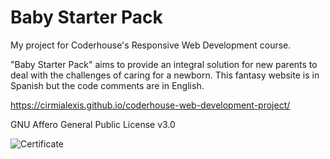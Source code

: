 # Baby Starter Pack
My project for Coderhouse's Responsive Web Development course.

"Baby Starter Pack" aims to provide an integral solution for new parents to deal with the challenges of caring for a newborn.
This fantasy website is in Spanish but the code comments are in English.

https://cirmialexis.github.io/coderhouse-web-development-project/

GNU Affero General Public License v3.0

![Certificate](https://github.com/cirmialexis/coderhouse-web-development-project/assets/1320538/d8842943-d326-4032-a38a-2aa836787802)
